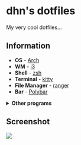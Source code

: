 <h1>dhn's dotfiles</h1>
My very cool dotfiles...

<h2>Information</h2>
<ul>
  <li><b>OS</b> - <a href="https://archlinux.org/download/">Arch</a></li>
  <li><b>WM</b> - <a href="https://i3wm.org/">i3</a></li>
  <li><b>Shell</b> - <a href="https://www.zsh.org/">zsh</a></li>
  <li><b>Terminal</b> - <a href="https://sw.kovidgoyal.net/kitty/">kitty</a></li>
  <li><b>File Manager</b> - <a href="https://github.com/ranger/ranger">ranger</a></li>
  <li><b>Bar</b> - <a href="https://github.com/polybar/polybar">Polybar</a></li>
</ul>
<details><summary><b>Other programs</b></summary>
  <ul>
    <li><b>Launcher</b> - <a href="https://github.com/davatorium/rofi">rofi</a></li>
    <li><b>Video Player</b> - <a href="https://mpv.io/">mpv</a></li>
    <li><b>Text Editor</b> - <a href="https://neovim.io/">nvim</a></li>
    <li><b>Shell Framework </b> - <a href="https://ohmyz.sh/">oh-my-zsh</a></li>
    <li><b>Music Daemon</b> - <a href="https://wiki.archlinux.org/title/Music_Player_Daemon">mpd</a></li>
    <li><b>Music Player</b> - <a href="https://wiki.archlinux.org/title/ncmpcpp">ncmpcpp</a></li>
    <li><b>Image Viewer</b> - <a href="https://wiki.archlinux.org/title/sxiv">sxiv</a></li>
  </ul>
</details>

<h2>Screenshot</h2>
<img src="https://user-images.githubusercontent.com/35077353/184523736-5fb71279-4674-450e-9a69-b0e16957fb9f.png">
